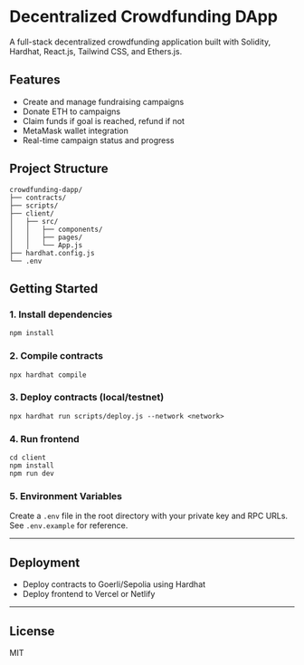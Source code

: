 # Decentralized Crowdfunding DApp

A full-stack decentralized crowdfunding application built with Solidity, Hardhat, React.js, Tailwind CSS, and Ethers.js.

## Features
- Create and manage fundraising campaigns
- Donate ETH to campaigns
- Claim funds if goal is reached, refund if not
- MetaMask wallet integration
- Real-time campaign status and progress

## Project Structure
```
crowdfunding-dapp/
├── contracts/
├── scripts/
├── client/
│   ├── src/
│   │   ├── components/
│   │   ├── pages/
│   │   └── App.js
├── hardhat.config.js
└── .env
```

## Getting Started

### 1. Install dependencies
```
npm install
```

### 2. Compile contracts
```
npx hardhat compile
```

### 3. Deploy contracts (local/testnet)
```
npx hardhat run scripts/deploy.js --network <network>
```

### 4. Run frontend
```
cd client
npm install
npm run dev
```

### 5. Environment Variables
Create a `.env` file in the root directory with your private key and RPC URLs. See `.env.example` for reference.

---

## Deployment
- Deploy contracts to Goerli/Sepolia using Hardhat
- Deploy frontend to Vercel or Netlify

---

## License
MIT
